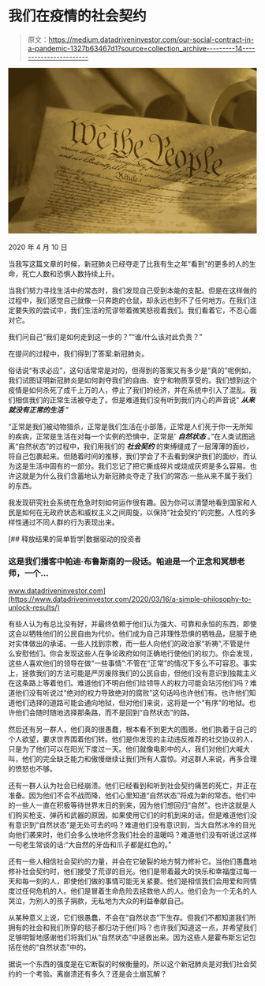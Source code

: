 # 我们在疫情的社会契约

> 原文：<https://medium.datadriveninvestor.com/our-social-contract-in-a-pandemic-1327b63467d1?source=collection_archive---------14----------------------->

![](img/72f247851ffd0c69f57b5ac472f9e7ec.png)

2020 年 4 月 10 日

当我写这篇文章的时候，新冠肺炎已经夺走了比我有生之年“看到”的更多的人的生命，死亡人数和恐惧人数持续上升。

当我们努力寻找生活中的常态时，我们发现自己受到本能的支配。但是在这样做的过程中，我们感觉自己就像一只奔跑的仓鼠，却永远也到不了任何地方。在我们注定要失败的尝试中，我们生活的荒谬带着微笑怒视着我们。我们看着它，不忍心面对它。

我们问自己“我们是如何走到这一步的？”“谁/什么该对此负责？”

在提问的过程中，我们得到了答案:新冠肺炎。

俗话说“有求必应”，这句话常常是对的，但得到的答案又有多少是“真的”呢例如，我们试图证明新冠肺炎是如何剥夺我们的自由、安宁和物质享受的。我们想到这个疫情是如何杀死了成千上万的人，停止了我们的经济，并在系统中引入了混乱。我们相信我们的正常生活被夺走了。但是难道我们没有听到我们内心的声音说“ ***从来就没有正常的生活*** ”

“正常是我们被动物猎杀，正常是我们生活在小部落，正常是人们死于你一无所知的疾病，正常是生活在对每一个实例的恐惧中，正常是' ***自然状态*** 。”在人类试图逃离“自然状态”的过程中，我们用我们的 ***社会契约*** 的束缚缝成了一层薄薄的面纱，将自己包裹起来。但随着时间的推移，我们学会了不去看到保护我们的面纱，而认为这是生活中固有的一部分。我们忘记了把它撕成碎片或烧成灰烬是多么容易。也许这就是为什么我们含蓄地认为新冠肺炎夺走了我们的常态:一些从来不属于我们的东西。

我发现研究社会系统在危急时刻如何运作很有趣。因为你可以清楚地看到国家和人民是如何在无政府状态和威权主义之间周旋，以保持“社会契约”的完整。人性的多样性通过不同人群的行为表现出来。

[](https://www.datadriveninvestor.com/2020/03/16/a-simple-philosophy-to-unlock-results/) [## 释放结果的简单哲学|数据驱动的投资者

### 这是我们播客中帕迪·布鲁斯南的一段话。帕迪是一个正念和冥想老师，一个…

www.datadriveninvestor.com](https://www.datadriveninvestor.com/2020/03/16/a-simple-philosophy-to-unlock-results/) 

有些人认为有总比没有好，并最终依赖于他们认为强大、可靠和永恒的东西，即使这会以牺牲他们的公民自由为代价。他们成为自己非理性恐惧的牺牲品，屈服于绝对实体做出的承诺。一些人找到宗教，而一些人向他们的政治家“祈祷”,不管是什么安慰他们。你会发现这些人在争论政府如何正确地行使他们的权力。你会发现，这些人喜欢他们的领导在做“一些事情”:不管在“正常”的情况下多么不可容忍。事实上，拯救我们的方法可能是严厉废除我们的公民自由，但他们没有意识到独裁主义在这条路上等着他们。难道他们不明白他们给领导人的权力可能会玷污他们吗？难道他们没有听说过“绝对的权力导致绝对的腐败”这句话吗也许他们有。也许他们知道他们选择的道路可能会通向地狱，但对他们来说，这将是一个“有序”的地狱。也许他们会随时随地选择那条路，而不是回到“自然状态”的路。

然后还有另一群人，他们真的很愚蠢，根本看不到更大的图景。他们执着于自己的个人欲望，要求世界围着他们转。他们是你发现的主动违反推荐的社交协议的人，只是为了他们可以在阳光下度过一天。他们就像电影中的人，我们对他们大喊大叫，他们的完全缺乏能力和傲慢继续让我们所有人震惊。对这群人来说，再多合理的愤怒也不够。

还有一群人认为社会已经崩溃。他们已经看到和听到社会契约痛苦的死亡，并正在准备。因为他们不会不战而降，他们心里知道“自然状态”将成为新的常态。他们中的一些人一直在积极等待世界末日的到来，因为他们想回归“自然”。也许这就是人们购买枪支、弹药和武器的原因，如果使用它们的时机到来的话。但是难道他们没有意识到“自然状态”是无处可去的吗？难道他们没有意识到，当大自然冰冷的目光向他们袭来时，他们会多么快地怀念我们社会的温暖吗？难道他们没有听说过这样一句老生常谈的话:“大自然的牙齿和爪子都是红色的。”

还有一些人相信社会契约的力量，并会在它破裂的地方努力修补它。当他们愚蠢地修补社会契约时，他们接受了荒谬的目光。他们是带着最大的快乐和幸福度过每一天和每一刻的人，即使他们做的事情可能无关紧要。他们是相信我们会用爱和同情度过任何危机的人。他们是冒着生命危险去拯救他人的人。他们会为一个无名的人哭泣，为别人的孩子捐款，无私地为大众的利益奉献自己。

从某种意义上说，它们很愚蠢，不会在“自然状态”下生存。但我们不都知道我们所拥有的社会和我们所穿的毯子都归功于他们吗？也许我们知道这一点，并希望我们足够明智地感谢他们将我们从“自然状态”中拯救出来。因为这些人是霍布斯忘记包括在他的“自然状态”中的。

据说一个东西的强度是在它断裂的时候衡量的。所以这个新冠肺炎是对我们社会契约的一个考验。离崩溃还有多久？还是会土崩瓦解？